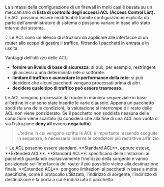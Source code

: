 La sintassi della configurazione di un firewall in molti casi è basata su un meccanismo di **lista di controllo degli accessi ACL (Access Control List).** Le ACL possono essere modificabili tramite configurazione esplicita da parte dell’amministratore di sistema o possono variare in base allo stato interno del sistema.

<aside> 💡 Le ACL sono un elenco di istruzioni da applicare alle interfacce di un router allo scopo di gestire il traffico, filtrando i pacchetti in entrata e in uscita.

</aside>

Vantaggi dell’utilizzo delle ACL:

- **fornire un livello di base di sicurezza**: si può, per esempio, restringere gli accessi a una determinata rete o sottorete.
- **limitare il traffico e aumentare le performance della rete**: si può decidere che alcuni pacchetti vengano processati prima di altri.
- **decidere quale tipo di traffico può essere trasmesso**.

Le ACL vengono processate dal router in maniera sequenziale in base all’ordine in cui sono state inserite le varie clausole. Appena un pacchetto soddisfa una delle condizioni, la valutazione si interrompe e il resto delle ACL non viene considerato. Se il pacchetto non soddisfa nessuna delle condizioni viene scartato (si considera che alla fine di una ACL non vuota ci sia l’istruzione **deny all** ovvero **nega tutto**).

> L’ordine in cui vengono scritte le ACL è importante: essendo eseguite in sequenza, è necessario inserire le condizioni più restrittive all’inizio.

<aside> 💡 Le ACL possono essere standard, **Standard ACL**, oppure estese, **Extended ACL**. **Standard ACL**: specificano delle limitazioni ai pacchetti guardando esclusivamente l’indirizzo della sorgente e vanno posizionate sull’interfaccia del router il più possibile vicino alla destinazione finale. **Extended ACL**: pongono limitazioni ai pacchetti in base a molte specifiche, come il protocollo utilizzato, l’indirizzo di sorgente, l’indirizzo di destinazione e la porta a cui è indirizzato il pacchetto.

</aside>